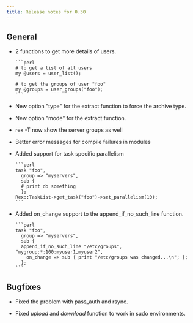 ```yaml
---
title: Release notes for 0.30
---
```


## General

-   2 functions to get more details of users.

        ```perl
        # to get a list of all users
        my @users = user_list();
        
        # to get the groups of user "foo"
        my @groups = user_groups("foo");
        ```

-   New option "type" for the extract function to force the archive type.

-   New option "mode" for the extract function.

-   rex -T now show the server groups as well

-   Better error messages for compile failures in modules

-   Added support for task specific parallelism

        ```perl
        task "foo",
          group => "myservers",
          sub {
          # print do something
          };
        Rex::TaskList->get_task("foo")->set_parallelism(10);
        ```

-   Added on\_change support to the append\_if\_no\_such\_line function.

        ```perl
        task "foo",
          group => "myservers",
          sub {
          append_if_no_such_line "/etc/groups", "mygroup:*:100:myuser1,myuser2",
            on_change => sub { print "/etc/groups was changed...\n"; };
          };
        ```

## Bugfixes

-   Fixed the problem with pass\_auth and rsync.

-   Fixed *upload* and *download* function to work in sudo environments.


